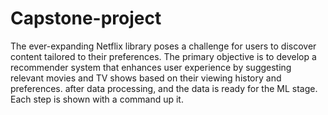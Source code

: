 # Capstone-project
The ever-expanding Netflix library poses a challenge for users to discover content tailored to their preferences.
The primary objective is to develop a recommender system that enhances user experience by suggesting relevant movies and TV shows based on their viewing history and preferences.
after data processing, and the data is ready for the ML stage. Each step is shown with a command up it. 


